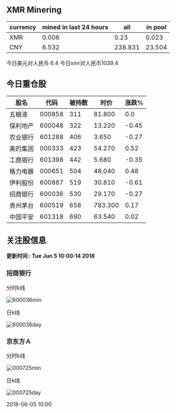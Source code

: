 ## XMR Minering

|currency|mined in last 24 hours|all|in pool|
|---|---|---|---|
|XMR|0.006|0.23|0.023|
|CNY|6.532|238.831|23.504|

今日美元对人民币 6.4	今日xmr对人民币1039.4


## 今日重仓股 

|股名|代码|被持数|时价|涨跌%|
|---|---|---|---|---|
|五粮液|000858|311|81.800|0.0|
|保利地产|600048|322|13.220|-0.45|
|农业银行|601288|406|3.650|-0.27|
|美的集团|000333|423|54.270|0.52|
|工商银行|601398|442|5.680|-0.35|
|格力电器|000651|504|48.040|0.48|
|伊利股份|600887|519|30.810|-0.61|
|招商银行|600036|530|29.170|-0.27|
|贵州茅台|600519|658|783.300|0.17|
|中国平安|601318|690|63.540|0.02|

## 关注股信息
**更新时间 : Tue Jun  5 10:00:14 2018**
### 招商银行 
分时k线

![600036min](http://image.sinajs.cn/newchart/min/n/sh600036.gif)

日k线

![600036day](http://image.sinajs.cn/newchart/daily/n/sh600036.gif)

### 京东方Ａ 
分时k线

![000725min](http://image.sinajs.cn/newchart/min/n/sz000725.gif)

日k线

![000725day](http://image.sinajs.cn/newchart/daily/n/sz000725.gif)

2018-06-05 10:00